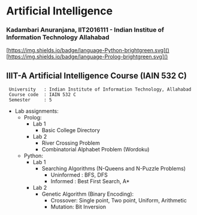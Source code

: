 # Artificial Intelligence
### Kadambari Anuranjana, IIT2016111 - Indian Institue of Information Technology Allahabad

[https://img.shields.io/badge/language-Python-brightgreen.svg]()
[https://img.shields.io/badge/language-Prolog-brightgreen.svg]()

## IIIT-A Artificial Intelligence Course (IAIN 532 C)

```
 University   : Indian Institute of Information Technology, Allahabad
 Course code  :	IAIN 532 C
 Semester     :	5
```

* Lab assignments:
  + Prolog:
    + Lab 1
      + Basic College Directory
    + Lab 2
      + River Crossing Problem
      + Combinatorial Alphabet Problem (Wordoku)
  + Python:
    + Lab 1
      + Searching Algorithms (N-Queens and N-Puzzle Problems)
        + Uninformed : BFS, DFS
        + Informed : Best First Search, A*
    + Lab 2
      + Genetic Algorithm (Binary Encoding):
        + Crossover: Single point, Two point, Uniform, Arithmetic
        + Mutation: Bit Inversion
